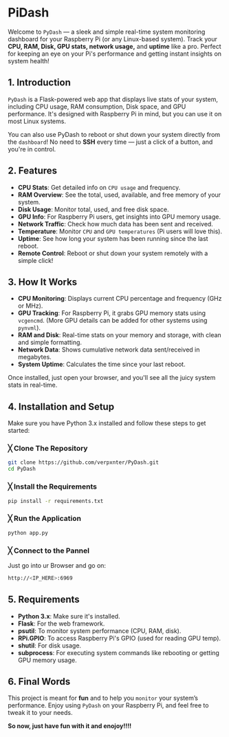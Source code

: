 # PiDash
Welcome to `PyDash` — a sleek and simple real-time system monitoring dashboard for your Raspberry Pi (or any Linux-based system). Track your **CPU, RAM, Disk, GPU stats, network usage,** and **uptime** like a pro. Perfect for keeping an eye on your Pi's performance and getting instant insights on system health!

## 1. Introduction
`PyDash` is a Flask-powered web app that displays live stats of your system, including CPU usage, RAM consumption, Disk space, and GPU performance. It's designed with Raspberry Pi in mind, but you can use it on most Linux systems.

You can also use PyDash to reboot or shut down your system directly from the `dashboard`! No need to **SSH** every time — just a click of a button, and you're in control.

## 2. Features
- **CPU Stats**: Get detailed info on `CPU usage` and frequency.
- **RAM Overview**: See the total, used, available, and free memory of your system.
- **Disk Usage**: Monitor total, used, and free disk space.
- **GPU Info**: For Raspberry Pi users, get insights into GPU memory usage.
- **Network Traffic**: Check how much data has been sent and received.
- **Temperature**: Monitor `CPU` and `GPU temperatures` (Pi users will love this).
- **Uptime**: See how long your system has been running since the last reboot.
- **Remote Control**: Reboot or shut down your system remotely with a simple click!

## 3. How It Works
- **CPU Monitoring**: Displays current CPU percentage and frequency (GHz or MHz).
- **GPU Tracking**: For Raspberry Pi, it grabs GPU memory stats using `vcgencmd`. (More GPU details can be added for other systems using `pynvml`).
- **RAM and Disk**: Real-time stats on your memory and storage, with clean and simple formatting.
- **Network Data**: Shows cumulative network data sent/received in megabytes.
- **System Uptime**: Calculates the time since your last reboot.

Once installed, just open your browser, and you'll see all the juicy system stats in real-time.

## 4. Installation and Setup
Make sure you have Python 3.x installed and follow these steps to get started:

### ╳ Clone The Repository
```bash
git clone https://github.com/verpxnter/PyDash.git
cd PyDash
```

### ╳ Install the Requirements
```bash
pip install -r requirements.txt
```

### ╳ Run the Application
```bash
python app.py
```

### ╳ Connect to the Pannel
Just go into ur Browser and go on:
```bash
http://<IP_HERE>:6969
```

## 5. Requirements
- **Python 3.x**: Make sure it's installed.
- **Flask**: For the web framework.
- **psutil**: To monitor system performance (CPU, RAM, disk).
- **RPi.GPIO**: To access Raspberry Pi's GPIO (used for reading GPU temp).
- **shutil**: For disk usage.
- **subprocess**: For executing system commands like rebooting or getting GPU memory usage.


## 6. Final Words
This project is meant for **fun** and to help you `monitor` your system’s performance. Enjoy using `PyDash` on your Raspberry Pi, and feel free to tweak it to your needs.

**So now, just have fun with it and enojoy!!!!**
